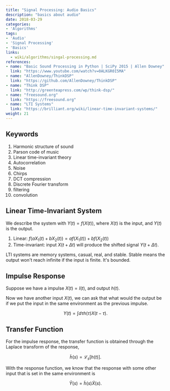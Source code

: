 ```yaml
---
title: "Signal Processing: Audio Basics"
description: "basics about audio"
date: 2018-03-29
categories:
- 'Algorithms'
tags:
- 'Audio'
- 'Signal Processing'
- 'Basics'
links:
  - wiki/algorithms/singal-processing.md
references:
- name: "Basic Sound Processing in Python | SciPy 2015 | Allen Downey"
  link: "https://www.youtube.com/watch?v=0ALKGR0I5MA"
- name: "AllenDowney/ThinkDSP"
  link: "https://github.com/AllenDowney/ThinkDSP"
- name: "Think DSP"
  link: "http://greenteapress.com/wp/think-dsp/"
- name: "freesound.org"
  link: "https://freesound.org"
- name: "LTI Systems"
  link: "https://brilliant.org/wiki/linear-time-invariant-systems/"
weight: 21
---
```


## Keywords

1. Harmonic structure of sound
2. Parson code of music
3. Linear time-invariant theory
4. Autocorrelation
5. Noise
6. Chirps
7. DCT compression
8. Discrete Fourier transform
9. filtering
10. convolution

## Linear Time-Invariant System

We describe the system with $Y(t) = f(X(t))$, where $X(t)$ is the input, and $Y(t)$ is the output.

1. Linear: $f(a X_1(t) + b X_2(t)) = a f(X_1(t)) + b f(X_2(t))$
2. Time-invariant: input $X(t+\Delta t)$ will produce the shifted signal $Y(t+\Delta t)$.


LTI systems are memory systems, casual, real, and stable. Stable means the output won't reach infinite if the input is finite. It's bounded.

## Impulse Response

Suppose we have a impulse $X(t) = I(t)$, and output $h(t)$.

Now we have another input $X(t)$, we can ask that what would the output be if we put the input in the same environment as the previous impulse.

$$
\begin{equation}
Y(t) = \int d\tau h(\tau) X(t-\tau).
\end{equation}
$$


## Transfer Function

For the impulse response, the transfer function is obtained through the Laplace transform of the response,

$$
\begin{equation}
\tilde h(s) = \mathscr L_s [ h(t) ].
\end{equation}
$$

With the response function, we know that the response with some other input that is set in the same environment is

$$
\begin{equation}
   \tilde Y(s) = \tilde h(s) \tilde X(s).
\end{equation}
$$

